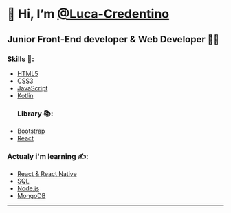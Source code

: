  <h1>👋 Hi, I’m <a href="https://github.com/Luca-Credentino">@Luca-Credentino</a></h1> 
   <h2>Junior Front-End developer & Web Developer 👨‍💻 </h2>
  <h3>Skills 📝:</h3>
 <ul>
  <li>
    <a href="https://www.w3.org/MarkUp/html3/intro.html">HTML5</a>
  </li>
    <li>
     <a href="https://www.w3schools.com/css/">CSS3</a>
  </li>
  <li>
    <a href="https://www.javascript.com/">JavaScript</a>
  </li>
  <li>
<a href="https://developer.android.com/kotlin?gclid=CjwKCAjwruSHBhAtEiwA_qCpppipq6HfkOgEkfubgxEEUQAKqUZqOuafkeAjh6A8dDxeB9imK6n3bBoC0nIQAvD_BwE&gclsrc=aw.ds">Kotlin</a>
  </li>
  <h3>Library 📚:</h3>
  <li>
    <a href="https://getbootstrap.com/">Bootstrap</a>
  </li>
  <li>
      <a href="https://reactjs.org/">React</a>
 </li>
</ul>
     <h3>Actualy i'm learning ✍️:</h3>
     <ul>
 <li>
 <a href="https://reactnative.dev/">React & React Native</a>
  </li>
      <li>
   <a href="https://en.wikipedia.org/wiki/SQL">SQL</a>
      </li>
       <li>
  <a href="https://nodejs.org/en/">Node.js</a>
      </li>
 <li>
    <a href="https://www.mongodb.com/cloud/atlas/lp/try2?utm_source=google&utm_campaign=gs_emea_italy_search_core_brand_atlas_desktop&utm_term=mongo%20db&utm_medium=cpc_paid_search&utm_ad=e&utm_ad_campaign_id=12212624533&gclid=CjwKCAjwruSHBhAtEiwA_qCppn8y9nOH0xqKBzRF8vJ10VVgnYs7eDDFUvJ58rE9J8aa6xmnwOyw1xoCZA0QAvD_BwE">MongoDB</a>
 </li>
     </ul>
     <hr>
<!---
Luca-Credentino/Luca-Credentino is a ✨ special ✨ repository because its `README.md` (this file) appears on your GitHub profile.
You can click the Preview link to take a look at your changes.
--->
